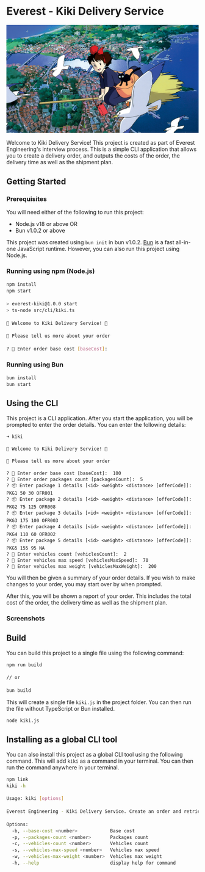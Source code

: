 # Everest - Kiki Delivery Service

![Kiki Delivery Service](./docs/kiki.jpg)

Welcome to Kiki Delivery Service! This project is created as part of Everest Engineering's interview process. This is a simple CLI application that allows you to create a delivery order, and outputs the costs of the order, the delivery time as well as the shipment plan.



## Getting Started

### Prerequisites

You will need either of the following to run this project:

- Node.js v18 or above OR
- Bun v1.0.2 or above

This project was created using `bun init` in bun v1.0.2. [Bun](https://bun.sh) is a fast all-in-one JavaScript runtime. However, you can also run this project using Node.js.

### Running using npm (Node.js)

```bash
npm install
npm start

> everest-kiki@1.0.0 start
> ts-node src/cli/kiki.ts

🧹 Welcome to Kiki Delivery Service! 🧹

🧹 Please tell us more about your order

? 🧾 Enter order base cost [baseCost]:
```

### Running using Bun

```bash
bun install
bun start
```

## Using the CLI

This project is a CLI application. After you start the application, you will be prompted to enter the order details. You can enter the following details:


```
➜ kiki

🧹 Welcome to Kiki Delivery Service! 🧹

🧹 Please tell us more about your order

? 🧾 Enter order base cost [baseCost]:  100
? 🧾 Enter order packages count [packagesCount]:  5
? 📦 Enter package 1 details [<id> <weight> <distance> [offerCode]]: PKG1 50 30 OFR001
? 📦 Enter package 2 details [<id> <weight> <distance> [offerCode]]: PKG2 75 125 OFR008
? 📦 Enter package 3 details [<id> <weight> <distance> [offerCode]]: PKG3 175 100 OFR003
? 📦 Enter package 4 details [<id> <weight> <distance> [offerCode]]: PKG4 110 60 OFR002
? 📦 Enter package 5 details [<id> <weight> <distance> [offerCode]]: PKG5 155 95 NA
? 🛵 Enter vehicles count [vehiclesCount]:  2
? 🛵 Enter vehicles max speed [vehiclesMaxSpeed]:  70
? 🛵 Enter vehicles max weight [vehiclesMaxWeight]:  200
```

You will then be given a summary of your order details. If you wish to make changes to your order, you may start over by when prompted. 

After this, you will be shown a report of your order. This includes the total cost of the order, the delivery time as well as the shipment plan.


### Screenshots




## Build

You can build this project to a single file using the following command:

```bash
npm run build 

// or 

bun build
```

This will create a single file `kiki.js` in the project folder. You can then run the file without TypeScript or Bun installed.

```bash
node kiki.js
```

## Installing as a global CLI tool

You can also install this project as a global CLI tool using the following command. This will add `kiki` as a command in your terminal. You can then run the command anywhere in your terminal.


```bash
npm link
kiki -h

Usage: kiki [options]

Everest Engineering - Kiki Delivery Service. Create an order and retrieve a delivery plan.

Options:
  -b, --base-cost <number>            Base cost
  -p, --packages-count <number>       Packages count
  -c, --vehicles-count <number>       Vehicles count
  -s, --vehicles-max-speed <number>   Vehicles max speed
  -w, --vehicles-max-weight <number>  Vehicles max weight
  -h, --help                          display help for command
```